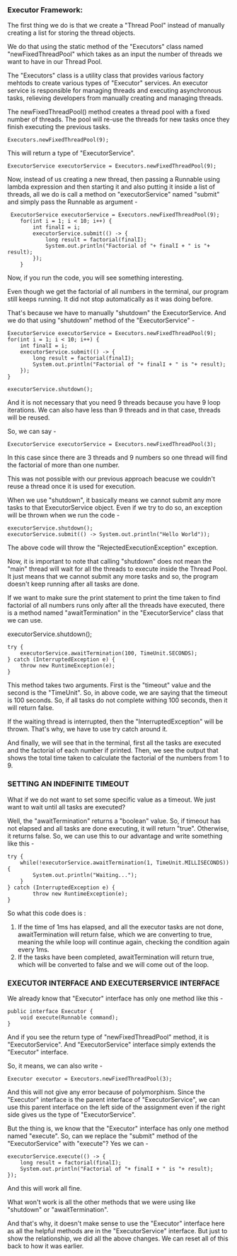 ### Executor Framework:

The first thing we do is that we create a "Thread Pool" instead of manually creating a list for storing the thread objects.

We do that using the static method of the "Executors" class named "newFixedThreadPool" which takes as an input the number of threads we want to have in our Thread Pool.

The "Executors" class is a utility class that provides various factory mehtods to create various types of "Executor" services. An executor service is responsible for managing threads and executing asynchronous tasks, relieving developers from manually creating and managing threads.


The newFixedThreadPool() method creates a thread pool with a fixed number of threads. The pool will re-use the threads for new tasks once they finish executing the previous tasks.
```
Executors.newFixedThreadPool(9);
```
This will return a type of "ExecutorService".
```
ExecutorService executorService = Executors.newFixedThreadPool(9);
```

Now, instead of us creating a new thread, then passing a Runnable using lambda expression and then starting it and also putting it inside a list of threads, all we do is call a method on "executorService" named "submit" and simply pass the Runnable as argument -
```
 ExecutorService executorService = Executors.newFixedThreadPool(9);
    for(int i = 1; i < 10; i++) {
        int finalI = i;
        executorService.submit(() -> {
            long result = factorial(finalI);
            System.out.println("Factorial of "+ finalI + " is "+ result);
        });
    }
```

Now, if you run the code, you will see something interesting.

Even though we get the factorial of all numbers in the terminal, our program still keeps running. It did not stop automatically as it was doing before.

That's because we have to manually "shutdown" the ExecutorService. And we do that using "shutdown" method of the "ExecutorService" -
```
ExecutorService executorService = Executors.newFixedThreadPool(9);
for(int i = 1; i < 10; i++) {
    int finalI = i;
    executorService.submit(() -> {
        long result = factorial(finalI);
        System.out.println("Factorial of "+ finalI + " is "+ result);
    });
}

executorService.shutdown();
```

And it is not necessary that you need 9 threads because you have 9 loop iterations. We can also have less than 9 threads and in that case, threads will be reused.

So, we can say -
```
ExecutorService executorService = Executors.newFixedThreadPool(3);
```

In this case since there are 3 threads and 9 numbers so one thread will find the factorial of more than one number.

This was not possible with our previous approach beacuse we couldn't reuse a thread once it is used for execution.

When we use "shutdown", it basically means we cannot submit any more tasks to that ExecutorService object. Even if we try to do so, an exception will be thrown when we run the code -
```
executorService.shutdown();
executorService.submit(() -> System.out.println("Hello World"));
```

The above code will throw the "RejectedExecutionException" exception.

Now, it is important to note that calling "shutdown" does not mean the "main" thread will wait for all the threads to execute inside the Thread Pool. It just means that we cannot submit any more tasks and so, the program doesn't keep running after all tasks are done.

If we want to make sure the print statement to print the time taken to find factorial of all numbers runs only after all the threads have executed, there is a method named "awaitTermination" in the "ExecutorService" class that we can use.

executorService.shutdown();
```
try {
    executorService.awaitTermination(100, TimeUnit.SECONDS);
} catch (InterruptedException e) {
    throw new RuntimeException(e);
}
```

This method takes two arguments. First is the "timeout" value and the second is the "TimeUnit". So, in above code, we are saying that the timeout is 100 seconds. So, if all tasks do not complete withing 100 seconds, then it will return false.

If the waiting thread is interrupted, then the "InterruptedException" will be thrown. That's why, we have to use try catch around it.

And finally, we will see that in the terminal, first all the tasks are executed and the factorial of each number if printed. Then, we see the output that shows the total time taken to calculate the factorial of the numbers from 1 to 9.

### SETTING AN INDEFINITE TIMEOUT

What if we do not want to set some specific value as a timeout. We just want to wait until all tasks are executed?

Well, the "awaitTermination" returns a "boolean" value. So, if timeout has not elapsed and all tasks are done executing, it will return "true". Otherwise, it returns false.
So, we can use this to our advantage and write something like this -
```
try {
    while(!executorService.awaitTermination(1, TimeUnit.MILLISECONDS)) {
        System.out.println("Waiting...");
    }
} catch (InterruptedException e) {
        throw new RuntimeException(e);
}
```

So what this code does is :
1. If the time of 1ms has elapsed, and all the executor tasks are not done, awaitTermination will return false, which we are converting to true, meaning the while loop will continue again, checking the condition again every 1ms.
2. If the tasks have been completed, awaitTermination will return true, which will be converted to false and we will come out of the loop.


### EXECUTOR INTERFACE AND EXECUTERSERVICE INTERFACE
We already know that "Executor" interface has only one method like this -
```
public interface Executor {
    void execute(Runnable command);
}
```
And if you see the return type of "newFixedThreadPool" method, it is "ExecutorService". And "ExecutorService" interface simply extends the "Executor" interface.

So, it means, we can also write -
```
Executor executor = Executors.newFixedThreadPool(3);
```
And this will not give any error because of polymorphism. Since the "Executor" interface is the parent interface of "ExecutorService", we can use this parent interface on the left side of the assignment even if the right side gives us the type of "ExecutorService".

But the thing is, we know that the "Executor" interface has only one method named "execute". So, can we replace the "submit" method of the "ExecutorService" with "execute"? Yes we can -
```
executorService.execute(() -> {
    long result = factorial(finalI);
    System.out.println("Factorial of "+ finalI + " is "+ result);
});
```
And this will work all fine.

What won't work is all the other methods that we were using like "shutdown" or "awaitTermination".

And that's why, it doesn't make sense to use the "Executor" interface here as all the helpful methods are in the "ExecutorService" interface. But just to show the relationship, we did all the above changes. We can reset all of this back to how it was earlier.
